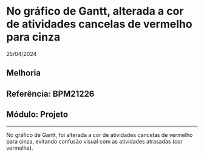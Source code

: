 # No gráfico de Gantt, alterada a cor de atividades cancelas de vermelho para cinza
25/04/2024
## Melhoria
## Referência: BPM21226
## Módulo: Projeto
***

No gráfico de Gantt, foi alterada a cor de atividades cancelas de vermelho para cinza, evitando confusão visual com as atividades atrasadas (cor vermelha).
